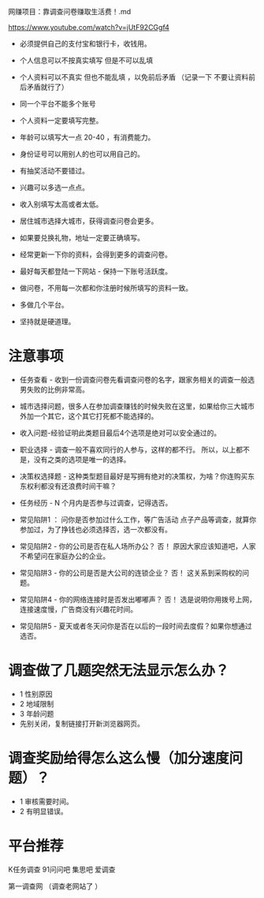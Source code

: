 
网赚项目：靠调查问卷赚取生活费！.md

https://www.youtube.com/watch?v=jUtF92CGgf4

- 必须提供自己的支付宝和银行卡，收钱用。

- 个人信息可以不按真实填写 但是不可以乱填

- 个人资料可以不真实 但也不能乱填 ，以免前后矛盾 （记录一下 不要让资料前后矛盾就行了）

- 同一个平台不能多个账号 

- 个人资料一定要填写完整。

- 年龄可以填写大一点 20-40 ，有消费能力。

- 身份证号可以用别人的也可以用自己的。

- 有抽奖活动不要错过。

- 兴趣可以多选一点点。

- 收入别填写太高或者太低。

- 居住城市选择大城市，获得调查问卷会更多。

- 如果要兑换礼物，地址一定要正确填写。

- 经常更新一下你的资料，会得到更多的调查问卷。

- 最好每天都登陆一下网站 - 保持一下账号活跃度。

- 做问卷，不用每一次都和你注册时候所填写的资料一致。

- 多做几个平台。

- 坚持就是硬道理。

# 注意事项

- 任务查看 - 收到一份调查问卷先看调查问卷的名字，跟家务相关的调查一般选男失败的比例非常高。

- 城市选择问题，很多人在参加调查赚钱的时候失败在这里，如果给你三大城市外加一个其它，这个其它打死都不能选择的。

- 收入问题-经验证明此类题目最后4个选项是绝对可以安全通过的。

- 职业选择 - 调查一般不喜欢同行的人参与，这样的都不行。 所以，以上都不是，没有之类的选项是唯一的选择。

- 决策权选择题 - 这种类型题目最好是写拥有绝对的决策权，为啥？你连购买东东权利都没有还浪费时间干嘛？

- 任务经历 - N 个月内是否参与过调查，记得选否。

- 常见陷阱1 ： 问你是否参加过什么工作，等广告活动 点子产品等调查，就算你参加过，为了挣钱也必须选择否，选一次都没有。

- 常见陷阱2 - 你的公司是否在私人场所办公？ 否！ 原因大家应该知道吧，人家不希望问在家庭办公的企业。

- 常见陷阱3 - 你的公司是否是大公司的连锁企业？ 否！ 这关系到采购权的问题。

- 常见陷阱4 - 你的网络连接时是否发出嘟嘟声？ 否！ 选是说明你用拨号上网，连接速度慢，广告商没有兴趣花时间。

- 常见陷阱5 - 夏天或者冬天问你是否在以后的一段时间去度假？如果你想通过选否。


# 调查做了几题突然无法显示怎么办？

- 1 性别原因
- 2 地域限制
- 3 年龄问题 
- 先别关闭，复制链接打开新浏览器网页。 

# 调查奖励给得怎么这么慢（加分速度问题）？

- 1 审核需要时间。
- 2 有明显错误。 


# 平台推荐

K任务调查
91问问吧
集思吧 
爱调查

第一调查网 （调查老网站了 ）

